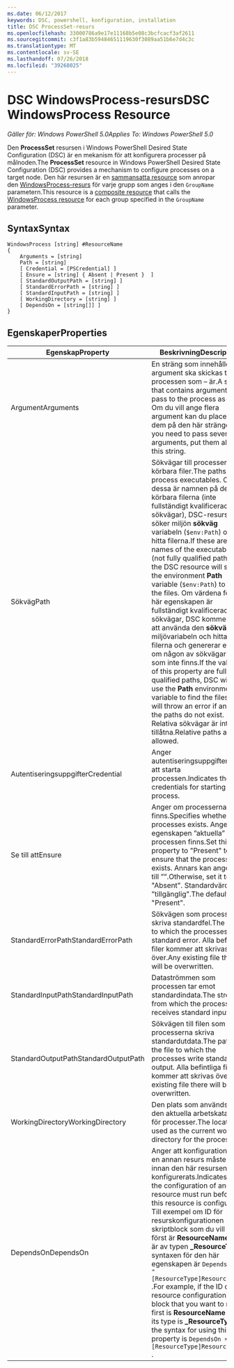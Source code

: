 ```yaml
---
ms.date: 06/12/2017
keywords: DSC, powershell, konfiguration, installation
title: DSC ProcessSet-resurs
ms.openlocfilehash: 33000786a9e17e11168b5e08c3bcfcacf3af2611
ms.sourcegitcommit: c3f1a83b59484651119630f3089aa51b6e7d4c3c
ms.translationtype: MT
ms.contentlocale: sv-SE
ms.lasthandoff: 07/26/2018
ms.locfileid: "39268025"
---
```

# <a name="dsc-windowsprocess-resource"></a><span data-ttu-id="c4609-103">DSC WindowsProcess-resurs</span><span class="sxs-lookup"><span data-stu-id="c4609-103">DSC WindowsProcess Resource</span></span>

<span data-ttu-id="c4609-104">_Gäller för: Windows PowerShell 5.0_</span><span class="sxs-lookup"><span data-stu-id="c4609-104">_Applies To: Windows PowerShell 5.0_</span></span>

<span data-ttu-id="c4609-105">Den **ProcessSet** resursen i Windows PowerShell Desired State Configuration (DSC) är en mekanism för att konfigurera processer på målnoden.</span><span class="sxs-lookup"><span data-stu-id="c4609-105">The **ProcessSet** resource in Windows PowerShell Desired State Configuration (DSC) provides a mechanism to configure processes on a target node.</span></span> <span data-ttu-id="c4609-106">Den här resursen är en [sammansatta resource](authoringResourceComposite.md) som anropar den [WindowsProcess-resurs](windowsProcessResource.md) för varje grupp som anges i den `GroupName` parametern.</span><span class="sxs-lookup"><span data-stu-id="c4609-106">This resource is a [composite resource](authoringResourceComposite.md) that calls the [WindowsProcess resource](windowsProcessResource.md) for each group specified in the `GroupName` parameter.</span></span>

## <a name="syntax"></a><span data-ttu-id="c4609-107">Syntax</span><span class="sxs-lookup"><span data-stu-id="c4609-107">Syntax</span></span>

```
WindowsProcess [string] #ResourceName
{
    Arguments = [string]
    Path = [string]
    [ Credential = [PSCredential] ]
    [ Ensure = [string] { Absent | Present }  ]
    [ StandardOutputPath = [string] ]
    [ StandardErrorPath = [string] ]
    [ StandardInputPath = [string] ]
    [ WorkingDirectory = [string] ]
    [ DependsOn = [string[]] ]
}
```

## <a name="properties"></a><span data-ttu-id="c4609-108">Egenskaper</span><span class="sxs-lookup"><span data-stu-id="c4609-108">Properties</span></span>

| <span data-ttu-id="c4609-109">Egenskap</span><span class="sxs-lookup"><span data-stu-id="c4609-109">Property</span></span> | <span data-ttu-id="c4609-110">Beskrivning</span><span class="sxs-lookup"><span data-stu-id="c4609-110">Description</span></span> |
| --- | --- |
| <span data-ttu-id="c4609-111">Argument</span><span class="sxs-lookup"><span data-stu-id="c4609-111">Arguments</span></span>| <span data-ttu-id="c4609-112">En sträng som innehåller argument ska skickas till processen som – är.</span><span class="sxs-lookup"><span data-stu-id="c4609-112">A string that contains arguments to pass to the process as-is.</span></span> <span data-ttu-id="c4609-113">Om du vill ange flera argument kan du placera dem på den här strängen.</span><span class="sxs-lookup"><span data-stu-id="c4609-113">If you need to pass several arguments, put them all in this string.</span></span>|
| <span data-ttu-id="c4609-114">Sökväg</span><span class="sxs-lookup"><span data-stu-id="c4609-114">Path</span></span>| <span data-ttu-id="c4609-115">Sökvägar till processen körbara filer.</span><span class="sxs-lookup"><span data-stu-id="c4609-115">The paths to the process executables.</span></span> <span data-ttu-id="c4609-116">Om dessa är namnen på de körbara filerna (inte fullständigt kvalificerade sökvägar), DSC-resurs söker miljön **sökväg** variabeln (`$env:Path`) och hitta filerna.</span><span class="sxs-lookup"><span data-stu-id="c4609-116">If these are the names of the executable files (not fully qualified paths), the DSC resource will search the environment **Path** variable (`$env:Path`) to find the files.</span></span> <span data-ttu-id="c4609-117">Om värdena för den här egenskapen är fullständigt kvalificerade sökvägar, DSC kommer inte att använda den **sökväg** miljövariabeln och hitta filerna och genererar ett fel om någon av sökvägarna som inte finns.</span><span class="sxs-lookup"><span data-stu-id="c4609-117">If the values of this property are fully qualified paths, DSC will not use the **Path** environment variable to find the files, and will throw an error if any of the paths do not exist.</span></span> <span data-ttu-id="c4609-118">Relativa sökvägar är inte tillåtna.</span><span class="sxs-lookup"><span data-stu-id="c4609-118">Relative paths are not allowed.</span></span>|
| <span data-ttu-id="c4609-119">Autentiseringsuppgifter</span><span class="sxs-lookup"><span data-stu-id="c4609-119">Credential</span></span>| <span data-ttu-id="c4609-120">Anger autentiseringsuppgifterna för att starta processen.</span><span class="sxs-lookup"><span data-stu-id="c4609-120">Indicates the credentials for starting the process.</span></span>|
| <span data-ttu-id="c4609-121">Se till att</span><span class="sxs-lookup"><span data-stu-id="c4609-121">Ensure</span></span>| <span data-ttu-id="c4609-122">Anger om processerna som finns.</span><span class="sxs-lookup"><span data-stu-id="c4609-122">Specifies whether the processes exists.</span></span> <span data-ttu-id="c4609-123">Ange egenskapen ”aktuella” så att processen finns.</span><span class="sxs-lookup"><span data-stu-id="c4609-123">Set this property to "Present" to ensure that the process exists.</span></span> <span data-ttu-id="c4609-124">Annars kan ange den till ””.</span><span class="sxs-lookup"><span data-stu-id="c4609-124">Otherwise, set it to "Absent".</span></span> <span data-ttu-id="c4609-125">Standardvärdet är ”tillgänglig”.</span><span class="sxs-lookup"><span data-stu-id="c4609-125">The default is "Present".</span></span>|
| <span data-ttu-id="c4609-126">StandardErrorPath</span><span class="sxs-lookup"><span data-stu-id="c4609-126">StandardErrorPath</span></span>| <span data-ttu-id="c4609-127">Sökvägen som processerna skriva standardfel.</span><span class="sxs-lookup"><span data-stu-id="c4609-127">The path to which the processes write standard error.</span></span> <span data-ttu-id="c4609-128">Alla befintliga filer kommer att skrivas över.</span><span class="sxs-lookup"><span data-stu-id="c4609-128">Any existing file there will be overwritten.</span></span>|
| <span data-ttu-id="c4609-129">StandardInputPath</span><span class="sxs-lookup"><span data-stu-id="c4609-129">StandardInputPath</span></span>| <span data-ttu-id="c4609-130">Dataströmmen som processen tar emot standardindata.</span><span class="sxs-lookup"><span data-stu-id="c4609-130">The stream from which the process receives standard input.</span></span>|
| <span data-ttu-id="c4609-131">StandardOutputPath</span><span class="sxs-lookup"><span data-stu-id="c4609-131">StandardOutputPath</span></span>| <span data-ttu-id="c4609-132">Sökvägen till filen som processerna skriva standardutdata.</span><span class="sxs-lookup"><span data-stu-id="c4609-132">The path of the file to which the processes write standard output.</span></span> <span data-ttu-id="c4609-133">Alla befintliga filer kommer att skrivas över.</span><span class="sxs-lookup"><span data-stu-id="c4609-133">Any existing file there will be overwritten.</span></span>|
| <span data-ttu-id="c4609-134">WorkingDirectory</span><span class="sxs-lookup"><span data-stu-id="c4609-134">WorkingDirectory</span></span>| <span data-ttu-id="c4609-135">Den plats som används som den aktuella arbetskatalogen för processer.</span><span class="sxs-lookup"><span data-stu-id="c4609-135">The location used as the current working directory for the processes.</span></span>|
| <span data-ttu-id="c4609-136">DependsOn</span><span class="sxs-lookup"><span data-stu-id="c4609-136">DependsOn</span></span> | <span data-ttu-id="c4609-137">Anger att konfigurationen av en annan resurs måste köras innan den här resursen har konfigurerats.</span><span class="sxs-lookup"><span data-stu-id="c4609-137">Indicates that the configuration of another resource must run before this resource is configured.</span></span> <span data-ttu-id="c4609-138">Till exempel om ID för resurskonfigurationen skriptblock som du vill köra först är **ResourceName** och är av typen **_ResourceType**, syntaxen för den här egenskapen är `DependsOn = "[ResourceType]ResourceName"` .</span><span class="sxs-lookup"><span data-stu-id="c4609-138">For example, if the ID of the resource configuration script block that you want to run first is **ResourceName** and its type is **_ResourceType**, the syntax for using this property is `DependsOn = "[ResourceType]ResourceName"` .</span></span>|